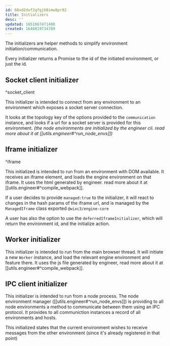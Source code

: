 ```yaml
---
id: 68xd2duf2qfgjb8imw8pr92
title: Initializers
desc: ''
updated: 1651067471488
created: 1646819734789
---
```


The initializers are helper methods to simplify environment initiation/communication.

Every initializer returns a Promise to the id of the initiated environment, or just the id.

## Socket client initializer

^socket_client

This initializer is intended to connect from any environment to an environment which exposes a socket server connection.

It looks at the topology key of the options provided to the `communication` instance, and looks if a url for a socket server is provided for this environment.
_(the node environments are initialized by the engineer cli. read more about it at [[utils.engineer#^run_node_envs]])_

## Iframe initializer

^iframe

This initialized is intended to run from an environment with DOM available.
It receives an iframe element, and loads the engine environment on that iframe.
It uses the html generated by engineer. read more about it at [[utils.engineer#^compile_webpack]].

If a user decides to provide `managed:true` to the initializer, it will react to changes in the hash params of the iframe url, and is managed by the `ManagedIframe` class exported `@wixc3/engine-core`

A user has also the option to use the `deferredIframeInitializer`, which will return the environment id, and the initialize action.

## Worker initializer

This initializer is intended to run from the main browser thread.
It will initiate a new `Worker` instance, and load the relevant engine environment and feature there.
It uses the js file generated by engineer, read more about it at [[utils.engineer#^compile_webpack]].

## IPC client initializer

This initializer is intended to run from a node process.
The node environment manager ([[utils.engineer#^run_node_envs]]) is providing to all node environments a method to communicate between them using an IPC protocol.
It provides to all communiction instances a record of all environments and hosts.

This initialized states that the current environment wishes to receive messages from the other environment (since it's already registered in that point)
